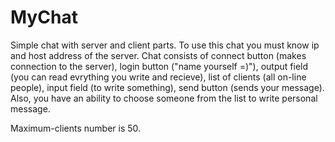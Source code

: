 # MyChat
Simple chat with server and client parts. 
To use this chat you must know ip and host address of the server.
Chat consists of connect button (makes connection to the server), login button ("name yourself =)"),
output field (you can read evrything you write and recieve), list of clients (all on-line people),
input field (to write something), send button (sends your message).
Also, you have an ability to choose someone from the list to write personal message.

Maximum-clients number is 50.
